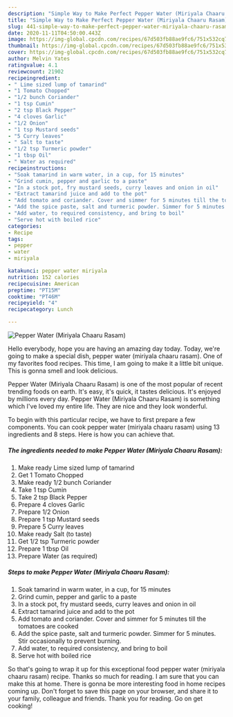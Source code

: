 ```yaml
---
description: "Simple Way to Make Perfect Pepper Water (Miriyala Chaaru Rasam)"
title: "Simple Way to Make Perfect Pepper Water (Miriyala Chaaru Rasam)"
slug: 441-simple-way-to-make-perfect-pepper-water-miriyala-chaaru-rasam
date: 2020-11-11T04:50:00.443Z
image: https://img-global.cpcdn.com/recipes/67d503fb88ae9fc6/751x532cq70/pepper-water-miriyala-chaaru-rasam-recipe-main-photo.jpg
thumbnail: https://img-global.cpcdn.com/recipes/67d503fb88ae9fc6/751x532cq70/pepper-water-miriyala-chaaru-rasam-recipe-main-photo.jpg
cover: https://img-global.cpcdn.com/recipes/67d503fb88ae9fc6/751x532cq70/pepper-water-miriyala-chaaru-rasam-recipe-main-photo.jpg
author: Melvin Yates
ratingvalue: 4.1
reviewcount: 21902
recipeingredient:
- " Lime sized lump of tamarind"
- "1 Tomato Chopped"
- "1/2 bunch Coriander"
- "1 tsp Cumin"
- "2 tsp Black Pepper"
- "4 cloves Garlic"
- "1/2 Onion"
- "1 tsp Mustard seeds"
- "5 Curry leaves"
- " Salt to taste"
- "1/2 tsp Turmeric powder"
- "1 tbsp Oil"
- " Water as required"
recipeinstructions:
- "Soak tamarind in warm water, in a cup, for 15 minutes"
- "Grind cumin, pepper and garlic to a paste"
- "In a stock pot, fry mustard seeds, curry leaves and onion in oil"
- "Extract tamarind juice and add to the pot"
- "Add tomato and coriander. Cover and simmer for 5 minutes till the tomatoes are cooked"
- "Add the spice paste, salt and turmeric powder. Simmer for 5 minutes. Stir occasionally to prevent burning."
- "Add water, to required consistency, and bring to boil"
- "Serve hot with boiled rice"
categories:
- Recipe
tags:
- pepper
- water
- miriyala

katakunci: pepper water miriyala 
nutrition: 152 calories
recipecuisine: American
preptime: "PT15M"
cooktime: "PT46M"
recipeyield: "4"
recipecategory: Lunch

---
```



![Pepper Water (Miriyala Chaaru Rasam)](https://img-global.cpcdn.com/recipes/67d503fb88ae9fc6/751x532cq70/pepper-water-miriyala-chaaru-rasam-recipe-main-photo.jpg)

Hello everybody, hope you are having an amazing day today. Today, we're going to make a special dish, pepper water (miriyala chaaru rasam). One of my favorites food recipes. This time, I am going to make it a little bit unique. This is gonna smell and look delicious.



Pepper Water (Miriyala Chaaru Rasam) is one of the most popular of recent trending foods on earth. It's easy, it's quick, it tastes delicious. It's enjoyed by millions every day. Pepper Water (Miriyala Chaaru Rasam) is something which I've loved my entire life. They are nice and they look wonderful.


To begin with this particular recipe, we have to first prepare a few components. You can cook pepper water (miriyala chaaru rasam) using 13 ingredients and 8 steps. Here is how you can achieve that.

<!--inarticleads1-->

##### The ingredients needed to make Pepper Water (Miriyala Chaaru Rasam):

1. Make ready  Lime sized lump of tamarind
1. Get 1 Tomato Chopped
1. Make ready 1/2 bunch Coriander
1. Take 1 tsp Cumin
1. Take 2 tsp Black Pepper
1. Prepare 4 cloves Garlic
1. Prepare 1/2 Onion
1. Prepare 1 tsp Mustard seeds
1. Prepare 5 Curry leaves
1. Make ready  Salt (to taste)
1. Get 1/2 tsp Turmeric powder
1. Prepare 1 tbsp Oil
1. Prepare  Water (as required)




<!--inarticleads2-->

##### Steps to make Pepper Water (Miriyala Chaaru Rasam):

1. Soak tamarind in warm water, in a cup, for 15 minutes
1. Grind cumin, pepper and garlic to a paste
1. In a stock pot, fry mustard seeds, curry leaves and onion in oil
1. Extract tamarind juice and add to the pot
1. Add tomato and coriander. Cover and simmer for 5 minutes till the tomatoes are cooked
1. Add the spice paste, salt and turmeric powder. Simmer for 5 minutes. Stir occasionally to prevent burning.
1. Add water, to required consistency, and bring to boil
1. Serve hot with boiled rice




So that's going to wrap it up for this exceptional food pepper water (miriyala chaaru rasam) recipe. Thanks so much for reading. I am sure that you can make this at home. There is gonna be more interesting food in home recipes coming up. Don't forget to save this page on your browser, and share it to your family, colleague and friends. Thank you for reading. Go on get cooking!
